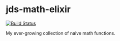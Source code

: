 jds-math-elixir
=========
[![Build Status](https://travis-ci.org/jonnystorm/jds-math-elixir.svg?branch=master)](https://travis-ci.org/jonnystorm/jds-math-elixir)

My ever-growing collection of naive math functions.

